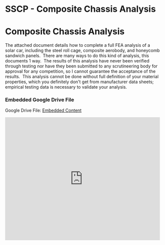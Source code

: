# SSCP - Composite Chassis Analysis

# Composite Chassis Analysis

The attached document details how to complete a full FEA analysis of a solar car, including the steel roll cage, composite aerobody, and honeycomb sandwich panels.  There are many ways to do this kind of analysis, this documents 1 way.  The results of this analysis have never been verified through testing nor have they been submitted to any scrutineering body for approval for any competition, so I cannot guarantee the acceptance of the results.  This analysis cannot be done without full definition of your material properties, which you definitely don't get from manufacturer data sheets; empirical testing data is necessary to validate your analysis. 

[](https://drive.google.com/folderview?id=14EQULV7-IeLxiX8reVx77Itu-uLsMmug)

### Embedded Google Drive File

Google Drive File: [Embedded Content](https://drive.google.com/embeddedfolderview?id=14EQULV7-IeLxiX8reVx77Itu-uLsMmug#list)

<iframe width="100%" height="400" src="https://drive.google.com/embeddedfolderview?id=14EQULV7-IeLxiX8reVx77Itu-uLsMmug#list" frameborder="0"></iframe>

